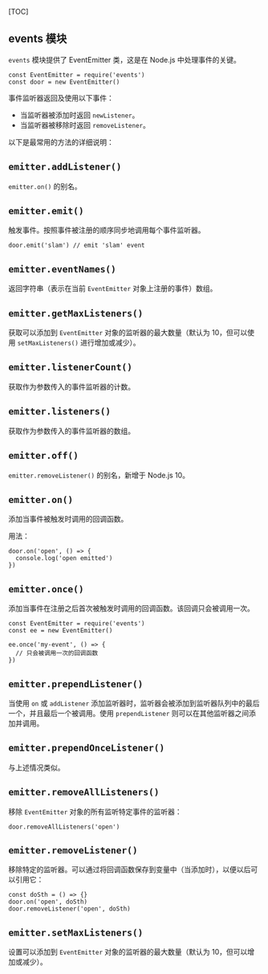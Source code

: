 [TOC]

## events 模块
`events` 模块提供了 EventEmitter 类，这是在 Node.js 中处理事件的关键。

```
const EventEmitter = require('events')
const door = new EventEmitter()
```

事件监听器返回及使用以下事件：

- 当监听器被添加时返回 `newListener`。
- 当监听器被移除时返回 `removeListener`。

以下是最常用的方法的详细说明：

## `emitter.addListener()`
`emitter.on()` 的别名。

## `emitter.emit()`
触发事件。按照事件被注册的顺序同步地调用每个事件监听器。

```
door.emit('slam') // emit 'slam' event
```

## `emitter.eventNames()`
返回字符串（表示在当前 `EventEmitter` 对象上注册的事件）数组。

## `emitter.getMaxListeners()`
获取可以添加到 `EventEmitter` 对象的监听器的最大数量（默认为 10，但可以使用 `setMaxListeners()` 进行增加或减少）。

## `emitter.listenerCount()`
获取作为参数传入的事件监听器的计数。

## `emitter.listeners()`
获取作为参数传入的事件监听器的数组。

## `emitter.off()`
`emitter.removeListener()` 的别名，新增于 Node.js 10。

## `emitter.on()`
添加当事件被触发时调用的回调函数。

用法：

```
door.on('open', () => {
  console.log('open emitted')
})
```

## `emitter.once()`
添加当事件在注册之后首次被触发时调用的回调函数。该回调只会被调用一次。

```
const EventEmitter = require('events')
const ee = new EventEmitter()

ee.once('my-event', () => {
  // 只会被调用一次的回调函数
})
```

## `emitter.prependListener()`
当使用 `on` 或 `addListener` 添加监听器时，监听器会被添加到监听器队列中的最后一个，并且最后一个被调用。使用 `prependListener` 则可以在其他监听器之间添加并调用。

## `emitter.prependOnceListener()`
与上述情况类似。

## `emitter.removeAllListeners()`
移除 `EventEmitter` 对象的所有监听特定事件的监听器：

```
door.removeAllListeners('open')
```

## `emitter.removeListener()`
移除特定的监听器。可以通过将回调函数保存到变量中（当添加时），以便以后可以引用它：

```
const doSth = () => {}
door.on('open', doSth)
door.removeListener('open', doSth)
```

## `emitter.setMaxListeners()`
设置可以添加到 `EventEmitter` 对象的监听器的最大数量（默认为 10，但可以增加或减少）。